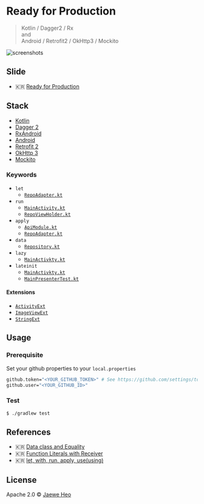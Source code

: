 # Ready for Production

> Kotlin / Dagger2 / Rx  
> and  
> Android / Retrofit2 / OkHttp3 / Mockito

![screenshots][screenshots]


## Slide

- :kr: [Ready for Production][deck]


## Stack

- [Kotlin][kotlin]
- [Dagger 2][dagger2]
- [RxAndroid][rx-android]
- [Android][android]
- [Retrofit 2][retrofit]
- [OkHttp 3][okhttp]
- [Mockito][mockito]


### Keywords

- `let`
    - [`RepoAdapter.kt`](https://goo.gl/HmcXz2)
- `run`
    - [`MainActivity.kt`](https://goo.gl/42XJbm)
    - [`RepoViewHolder.kt`](https://goo.gl/4yfL0W)
- `apply`
    - [`ApiModule.kt`](https://goo.gl/JLsjY7)
    - [`RepoAdapter.kt`](https://goo.gl/S4FRNx)
- `data`
    - [`Repository.kt`](https://goo.gl/Je8X8b)
- `lazy`
    - [`MainActivkty.kt`](https://goo.gl/dmrO3C)
- `lateinit`
    - [`MainActivkty.kt`](https://goo.gl/9U6B1u)
    - [`MainPresenterTest.kt`](https://goo.gl/RKpniC)

#### Extensions

- [`ActivityExt`](https://goo.gl/iAbFzm)
- [`ImageViewExt`](https://goo.gl/tQYWBR)
- [`StringExt`](https://goo.gl/XYwBC0)


## Usage

### Prerequisite

Set your github properties to your `local.properties`

```sh
github.token="<YOUR_GITHUB_TOKEN>" # See https://github.com/settings/tokens
github.user="<YOUR_GITHUB_ID>"
```

### Test

```sh
$ ./gradlew test
```


## References

- :kr: [Data class and Equality](http://goo.gl/YeoDXk)
- :kr: [Function Literals with Receiver](http://goo.gl/1bvmJ3)
- :kr: [let, with, run, apply, use(using)](http://goo.gl/fZaytO)


## License

Apache 2.0 © [Jaewe Heo](http://import.re)











[screenshots]: https://cloud.githubusercontent.com/assets/1744446/13405413/9d3ad566-df61-11e5-9add-d4cebb275fe9.png
[deck]: https://speakerdeck.com/importre/ready-for-production
[kotlin]: https://kotlinlang.org/
[dagger2]: https://github.com/google/dagger
[rx-android]: https://github.com/ReactiveX/RxAndroid
[android]: http://developer.android.com/
[retrofit]: https://github.com/square/retrofit
[okhttp]: https://github.com/square/okhttp
[mockito]: https://github.com/mockito/mockito
